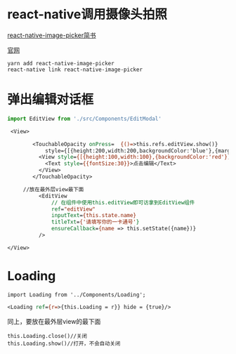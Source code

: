 # react-native调用摄像头拍照

[react-native-image-picker简书](https://links.jianshu.com/go?to=https%3A%2F%2Fgithub.com%2Fmarcshilling%2Freact-native-image-picker)

[官网](https://github.com/react-native-community/react-native-image-picker)

```
yarn add react-native-image-picker
react-native link react-native-image-picker
```

# 弹出编辑对话框

```js
import EditView from './src/Components/EditModal'
```

```jsp
 <View>

        <TouchableOpacity onPress=	{()=>this.refs.editView.show()}     
            style={[{height:200,width:200,backgroundColor:'blue'},{marginTop:20}]}>
          <View style={[{height:100,width:100},{backgroundColor:'red'}]}>
            <Text style={{fontSize:30}}>点击编辑</Text>
          </View>
        </TouchableOpacity>

     //放在最外层view最下面
          <EditView
              // 在组件中使用this.editView即可访拿到EditView组件
              ref="editView"
              inputText={this.state.name}
              titleTxt={'请填写你的一卡通号'}
              ensureCallback={name => this.setState({name})}
          />

</View>
```

# Loading

```
import Loading from '../Components/Loading';
```

```jsp
<Loading ref={r=>{this.Loading = r}} hide = {true}/>
```

同上，要放在最外层view的最下面

```
this.Loading.close()//关闭
this.Loading.show()//打开，不会自动关闭
```

